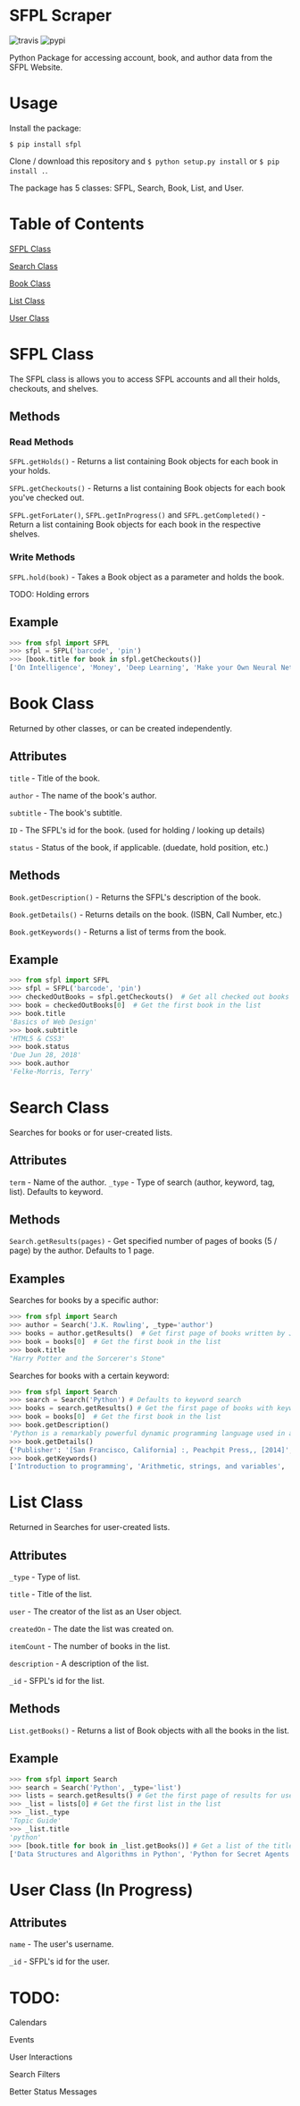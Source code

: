 # SFPL Scraper
![travis](https://travis-ci.org/kajchang/sfpl-scraper.svg?branch=master)
![pypi](https://badge.fury.io/py/sfpl.svg)

Python Package for accessing account, book, and author data from the SFPL Website.

# Usage

Install the package:

```$ pip install sfpl```

Clone / download this repository and ```$ python setup.py install``` or ```$ pip install .```.

The package has 5 classes: SFPL, Search, Book, List, and User.

# Table of Contents

[SFPL Class](https://github.com/kajchang/SFPL#sfpl-class)

[Search Class](https://github.com/kajchang/SFPL#search-class)

[Book Class](https://github.com/kajchang/SFPL#book-class)

[List Class](https://github.com/kajchang/SFPL#list-class)

[User Class](https://github.com/kajchang/SFPL#user-class-in-progress)


# SFPL Class

The SFPL class is allows you to access SFPL accounts and all their holds, checkouts, and shelves.

## Methods

### Read Methods

```SFPL.getHolds()``` - Returns a list containing Book objects for each book in your holds.

```SFPL.getCheckouts()``` - Returns a list containing Book objects for each book you've checked out.

```SFPL.getForLater()```, ```SFPL.getInProgress()``` and ```SFPL.getCompleted()``` - Return a list containing Book objects for each book in the respective shelves.

### Write Methods

```SFPL.hold(book)``` - Takes a Book object as a parameter and holds the book.

TODO:
Holding errors

## Example

```python
>>> from sfpl import SFPL
>>> sfpl = SFPL('barcode', 'pin')
>>> [book.title for book in sfpl.getCheckouts()]
['On Intelligence', 'Money', 'Deep Learning', 'Make your Own Neural Network']
```

# Book Class

Returned by other classes, or can be created independently.

## Attributes

```title``` - Title of the book.

```author``` - The name of the book's author.

```subtitle``` - The book's subtitle.

```ID``` - The SFPL's id for the book. (used for holding / looking up details)

```status``` - Status of the book, if applicable. (duedate, hold position, etc.)

## Methods

```Book.getDescription()``` - Returns the SFPL's description of the book.

```Book.getDetails()``` - Returns details on the book. (ISBN, Call Number, etc.)

```Book.getKeywords()``` - Returns a list of terms from the book.

## Example

```python
>>> from sfpl import SFPL
>>> sfpl = SFPL('barcode', 'pin')
>>> checkedOutBooks = sfpl.getCheckouts()  # Get all checked out books
>>> book = checkedOutBooks[0]  # Get the first book in the list
>>> book.title
'Basics of Web Design'
>>> book.subtitle
'HTML5 & CSS3'
>>> book.status
'Due Jun 28, 2018'
>>> book.author
'Felke-Morris, Terry'
```

# Search Class

Searches for books or for user-created lists.

## Attributes

```term``` - Name of the author.
```_type``` - Type of search (author, keyword, tag, list). Defaults to keyword.

## Methods

```Search.getResults(pages)``` - Get specified number of pages of books (5 / page) by the author. Defaults to 1 page.

## Examples

Searches for books by a specific author:

```python
>>> from sfpl import Search
>>> author = Search('J.K. Rowling', _type='author')
>>> books = author.getResults()  # Get first page of books written by J.K. Rowling
>>> book = books[0]  # Get the first book in the list
>>> book.title
"Harry Potter and the Sorcerer's Stone"
```

Searches for books with a certain keyword:
```python
>>> from sfpl import Search
>>> search = Search('Python') # Defaults to keyword search
>>> books = search.getResults() # Get the first page of books with keyword 'Python'
>>> book = books[0]  # Get the first book in the list
>>> book.getDescription()
'Python is a remarkably powerful dynamic programming language used in a wide variety of situations such as Web, database access ...'
>>> book.getDetails()
{'Publisher': '[San Francisco, California] :, Peachpit Press,, [2014]', 'Edition': 'Third edition', 'ISBN': ['9780321929556', '0321929551'], ...}
>>> book.getKeywords()
['Introduction to programming', 'Arithmetic, strings, and variables', 'Writing programs', 'Flow of control', 'Functions', ...]
```

# List Class

Returned in Searches for user-created lists.

## Attributes

```_type``` - Type of list.

```title``` - Title of the list.

```user``` - The creator of the list as an User object.

```createdOn``` - The date the list was created on.

```itemCount``` - The number of books in the list.

```description``` - A description of the list.

```_id``` - SFPL's id for the list.

## Methods

```List.getBooks()``` - Returns a list of Book objects with all the books in the list.

## Example

```python
>>> from sfpl import Search
>>> search = Search('Python', _type='list')
>>> lists = search.getResults() # Get the first page of results for user-created lists named 'Python'
>>> _list = lists[0] # Get the first list in the list
>>> _list._type
'Topic Guide'
>>> _list.title
'python'
>>> [book.title for book in _list.getBooks()] # Get a list of the titles of all the books in the 'Python' list.
['Data Structures and Algorithms in Python', 'Python for Secret Agents', 'Python Forensics', 'Raspberry Pi Cookbook for Python Programmers', ...]
```

# User Class (In Progress)

## Attributes 

```name``` - The user's username.

```_id``` - SFPL's id for the user.

# TODO:

Calendars

Events

User Interactions

Search Filters

Better Status Messages
